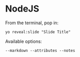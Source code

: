 
# NodeJS

From the terminal, pop in:

  ```yo reveal:slide "Slide Title"```

Available options:

 ```--markdown --attributes --notes```
